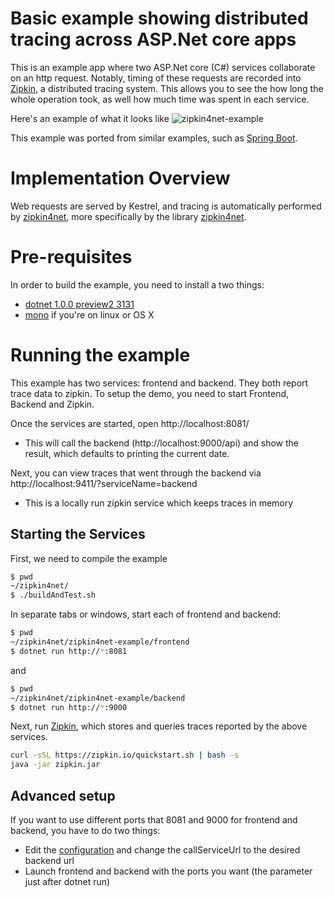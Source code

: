 # Basic example showing distributed tracing across ASP.Net core apps
This is an example app where two ASP.Net core (C#) services collaborate on an http request. Notably, timing of these requests are recorded into [Zipkin](https://zipkin.io/), a distributed tracing system. This allows you to see the how long the whole operation took, as well how much time was spent in each service.

Here's an example of what it looks like
![zipkin4net-example](https://files.gitter.im/criteo/zipkin4net/o1To/zipkin4net-example.png)

This example was ported from similar examples, such as [Spring Boot](https://github.com/openzipkin/sleuth-webmvc-example).

# Implementation Overview

Web requests are served by Kestrel, and tracing is automatically performed by [zipkin4net](https://github.com/criteo/zipkin4net), more specifically by the library [zipkin4net](/Src/zipkin4net/Src).

# Pre-requisites

In order to build the example, you need to install a two things:
- [dotnet 1.0.0 preview2 3131](https://github.com/dotnet/core/blob/master/release-notes/download-archives/1.0.1-preview2-download.md)
- [mono](http://www.mono-project.com/download/) if you're on linux or OS X

# Running the example
This example has two services: frontend and backend. They both report trace data to zipkin. To setup the demo, you need to start Frontend, Backend and Zipkin.

Once the services are started, open http://localhost:8081/
* This will call the backend (http://localhost:9000/api) and show the result, which defaults to printing the current date.

Next, you can view traces that went through the backend via http://localhost:9411/?serviceName=backend
* This is a locally run zipkin service which keeps traces in memory

## Starting the Services
First, we need to compile the example
```bash
$ pwd
~/zipkin4net/
$ ./buildAndTest.sh
```

In separate tabs or windows, start each of frontend and backend:
```bash
$ pwd
~/zipkin4net/zipkin4net-example/frontend
$ dotnet run http://*:8081
```
and
```bash
$ pwd
~/zipkin4net/zipkin4net-example/backend
$ dotnet run http://*:9000
```


Next, run [Zipkin](https://zipkin.io/), which stores and queries traces reported by the above services.

```bash
curl -sSL https://zipkin.io/quickstart.sh | bash -s
java -jar zipkin.jar
```

## Advanced setup

If you want to use different ports that 8081 and 9000 for frontend and backend, you have to do two things:
* Edit the [configuration](/Examples/aspnetcore/frontend/appSettings.json) and change the callServiceUrl to the desired backend url
* Launch frontend and backend with the ports you want (the parameter just after dotnet run)
